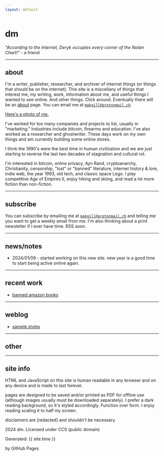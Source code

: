 ```yaml
---
layout: default
---
```


# dm

*"According to the internet, Deryk occupies every corner of the Nolan Chart!"* - a friend

---

## about

I'm a writer, publisher, researcher, and archiver of internet things (or things that should be on the internet). This site is a miscellany of things that interest me, my writing, work, information about me, and useful things I wanted to see online. And other things. Click around. Eventually there will be an [about](/dd/about) page. You can email me at <code>makgill@protonmail.ch</code>.

[Here's a photo of me.](/)

I've worked for too many companies and projects to list, usually in "marketing." Industries include bitcoin, firearms and education. I've also worked as a researcher and ghostwriter. These days work on my own things and am currently building some online stores.

I think the 1990's were the best time in human civilization and we are just starting to reverse the last two decades of stagnation and cultural rot.

I'm interested in bitcoin, online privacy, Ayn Rand, cryptoanarchy, Christianity, censorship, "lost" or "banned" literature, internet history & lore, indie web, the year 1993, old tech, and classic space Lego. I play competitive Age of Empires II, enjoy hiking and skiing, and read a lot more fiction than non-fiction.

---

## subscribe

You can subscribe by emailing me at <code>makgill@protonmail.ch</code> and telling me you want to get a weekly email from me. I'm also thinking about a print newsletter if I ever have time. RSS soon.

---

## news/notes

- 2024/01/09 - started working on this new site. new year is a good time to start being active online again.

---

## recent work

- [banned amazon books](/dd/ab)

---

## weblog

- [sample styles](/dd/sample)

---

## other

---

## site info

HTML and JavaScript on this site is human readable in any browser and on any device and is made to last forever.

pages are designed to be saved and/or printed as PDF for offline use (although images usually must be downloaded separately). I prefer a dark reading background, so it's styled accordingly. Function over form. I enjoy reading scaling it to half my screen.

disclaimers are [redacted] and shouldn't be necessary.

2024 dm. Licensed under CC0 (public domain)

<p>Generated: {{ site.time }}</p> by GitHub Pages

